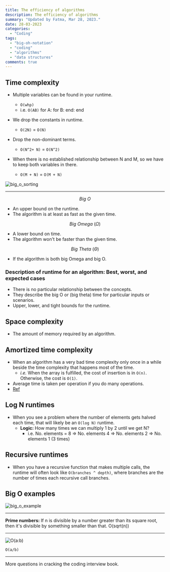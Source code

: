 ```yaml
---
title: The efficiency of algorithms
description: The efficiency of algorithms
summary: "Updated by Fatma, Mar 28, 2023."
date: 28-03-2023
categories:
  - "Coding"
tags:
  - "big-oh-notation"
  - "coding"
  - "algorithms"
  - "data structures"
comments: true
---
```

## Time complexity

- Multiple variables can be found in your runtime.
  - `O(whp)`
  - i.e. `O(AB)` for A: for B: end: end

- We drop the constants in runtime.
  - `O(2N)` = `O(N)`
- Drop the non-dominant terms.
  - `O(N^2+ N)` = `O(N^2)`
- When there is no established relationship between N and M, so we have to keep both variables in there.
  - `O(M + N)` = `O(M + N)`

![big_o_sorting](/img/big_o_sorting.png)

---

$$
Big\ O
$$

- An upper bound on the runtime.
- The algorithm is at least as fast as the given time.

$$
Big\ Omega\ (\Omega)
$$

- A lower bound on time.
- The algorithm won't be faster than the given time.

$$
Big\ Theta\ (\Theta)
$$

- If the algorithm is both big Omega and big O.

### Description of runtime for an algorithm: Best, worst, and expected cases

- There is no particular relationship between the concepts.
- They describe the big O or (big theta) time for particular inputs or scenarios.
- Upper, lower, and tight bounds for the runtime.

## Space complexity

- The amount of memory required by an algorithm.

## Amortized time complexity

- When an algorithm has a very bad time complexity only once in a while beside the time complexity that happens most of the time.
  - *i.e.* When the array is fulfilled, the cost of insertion is in `O(n)`. Otherwise, the cost is `O(1)`.
- Average time is taken per operation if you do many operations.
- [Ref](https://medium.com/@satorusasozaki/amortized-time-in-the-time-complexity-of-an-algorithm-6dd9a5d38045)

## Log N runtimes

- When you see a problem where the number of elements gets halved each time, that will likely be an `O(log N)` runtime.
  - **Logic:** How many times we can multiply 1 by 2 until we get N?
    - i.e. No. elements = 8 => No. elements 4 => No. elements 2 => No. elements 1 (3 times)

## Recursive runtimes

- When you have a recursive function that makes multiple calls, the runtime will often look like `O(branches ^ depth)`, where branches are the number of times each recursive call branches.

## Big O examples

![big_o_example](/img/big_o_example.png)

---

**Prime numbers:** If n is divisible by a number greater than its square root, then it's divisible by something smaller than that. O(sqrt(n))

---

![O(a:b)](/img/O(a:b).png)

`O(a/b)`

---

More questions in cracking the coding interview book.
